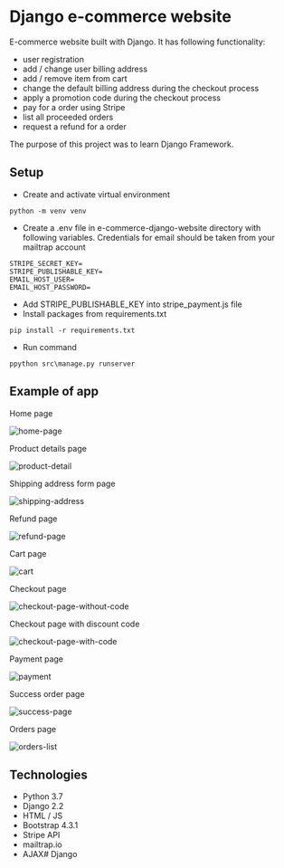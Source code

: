 # Django e-commerce website

E-commerce website built with Django. It has following functionality:
- user registration
- add / change user billing address
- add / remove item from cart
- change the default billing address during the checkout process
- apply a promotion code during the checkout process
- pay for a order using Stripe
- list all proceeded orders
- request a refund for a order

The purpose of this project was to learn Django Framework.

## Setup

- Create and activate virtual environment
```buildoutcfg
python -m venv venv
```
- Create a .env file in e-commerce-django-website directory with following variables.
Credentials for email should be taken from your mailtrap account
```buildoutcfg
STRIPE_SECRET_KEY=
STRIPE_PUBLISHABLE_KEY=
EMAIL_HOST_USER=
EMAIL_HOST_PASSWORD=
```
- Add STRIPE_PUBLISHABLE_KEY into stripe_payment.js file
- Install packages from requirements.txt
```buildoutcfg
pip install -r requirements.txt
```
- Run command
```buildoutcfg
ppython src\manage.py runserver
```

## Example of app
Home page

![home-page](https://user-images.githubusercontent.com/32844693/67404105-27f79980-f5b3-11e9-9f9f-d8e7a9e8c401.PNG)

Product details page

![product-detail](https://user-images.githubusercontent.com/32844693/67404107-28903000-f5b3-11e9-9a02-e2767525eb69.PNG)

Shipping address form page

![shipping-address](https://user-images.githubusercontent.com/32844693/67404108-28903000-f5b3-11e9-9d68-a17805ac4efa.PNG)

Refund page

![refund-page](https://user-images.githubusercontent.com/32844693/67404109-28903000-f5b3-11e9-8650-88c071e2e605.PNG)

Cart page

![cart](https://user-images.githubusercontent.com/32844693/67404274-6b520800-f5b3-11e9-80fc-c9db7c7bb732.PNG)

Checkout page

![checkout-page-without-code](https://user-images.githubusercontent.com/32844693/67404275-6bea9e80-f5b3-11e9-8c98-8c6ae9397f46.PNG)

Checkout page with discount code

![checkout-page-with-code](https://user-images.githubusercontent.com/32844693/67404278-6bea9e80-f5b3-11e9-91a7-be595b128732.PNG)

Payment page

![payment](https://user-images.githubusercontent.com/32844693/67404276-6bea9e80-f5b3-11e9-94ec-5a9e2215cf55.PNG)

Success order page

![success-page](https://user-images.githubusercontent.com/32844693/67404277-6bea9e80-f5b3-11e9-987b-20c573e4fa74.PNG)

Orders page

![orders-list](https://user-images.githubusercontent.com/32844693/67404279-6bea9e80-f5b3-11e9-9bb3-513836cc76fc.PNG)

## Technologies

- Python 3.7
- Django 2.2
- HTML / JS
- Bootstrap 4.3.1
- Stripe API
- mailtrap.io
- AJAX#   D j a n g o  
 